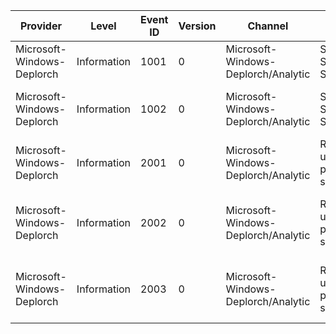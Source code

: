 Provider                    |  Level        |  Event ID  |  Version  |  Channel                              |  Task                      |  Opcode  |  Keyword      |  Message
----------------------------|---------------|------------|-----------|---------------------------------------|----------------------------|----------|---------------|---------------------------------------------------------------------
Microsoft-Windows-Deplorch  |  Information  |  1001      |  0        |  Microsoft-Windows-Deplorch/Analytic  |  Start System Services     |  Start   |  Performance  |
Microsoft-Windows-Deplorch  |  Information  |  1002      |  0        |  Microsoft-Windows-Deplorch/Analytic  |  Start System Services     |  Stop    |  Performance  |  Finished starting system services with status {ErrorCode}.
Microsoft-Windows-Deplorch  |  Information  |  2001      |  0        |  Microsoft-Windows-Deplorch/Analytic  |  Run user-provided script  |  Start   |  Performance  |  Running user-provided script: '{CommandLine}'.
Microsoft-Windows-Deplorch  |  Information  |  2002      |  0        |  Microsoft-Windows-Deplorch/Analytic  |  Run user-provided script  |  Stop    |  Performance  |  Successfully executed script: '{Command}'. Exit code is {ExitCode}.
Microsoft-Windows-Deplorch  |  Information  |  2003      |  0        |  Microsoft-Windows-Deplorch/Analytic  |  Run user-provided script  |  Stop    |  Performance  |  Failed to execute script: '{Command}'.Exit code is {ExitCode}.
